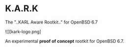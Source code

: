 # K.A.R.K

The "..KARL Aware Rootkit.." for OpenBSD 6.7    

![][kark-logo.png]

An experimental **proof of concept** rootkit for OpenBSD 6.7.    


